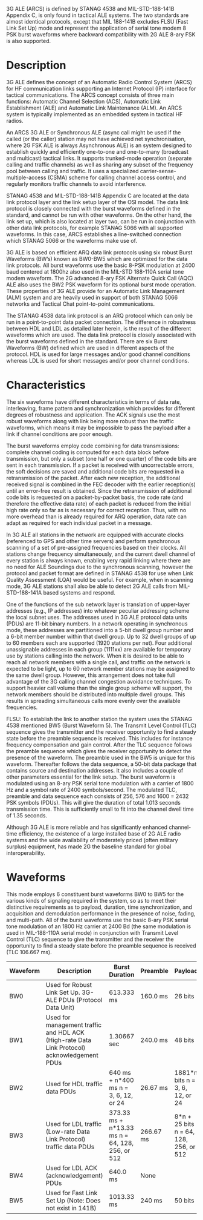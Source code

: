 3G ALE (ARCS) is defined by STANAG 4538 and MIL-STD-188-141B Appendix C, is only found in tactical ALE systems. The two standards are almost identical protocols, except that MIL 188-141B excludes FLSU (Fast Link Set Up) mode and represent the application of serial tone modem 8 PSK burst waveforms where backward compatibility with 2G ALE 8-ary FSK is also supported.

# Description

3G ALE defines the concept of an Automatic Radio Control System (ARCS) for HF communication links supporting an Internet Protocol (IP) interface for tactical communications. The ARCS concept consists of three main functions: Automatic Channel Selection (ACS), Automatic Link Establishment (ALE) and Automatic Link Maintenance (ALM). An ARCS system is typically implemented as an embedded system in tactical HF radios.

An ARCS 3G ALE or Synchronous ALE (async call might be used if the called (or the caller) station may not have achieved net synchronisation, where 2G FSK ALE is always Asynchronous ALE) is an system designed to establish quickly and efficiently one-to-one and one-to-many (broadcast and multicast) tactical links. It supports trunked-mode operation (separate calling and traffic channels) as well as sharing any subset of the frequency pool between calling and traffic. It uses a specialized carrier-sense-multiple-access (CSMA) scheme for calling channel access control, and regularly monitors traffic channels to avoid interference.

STANAG 4538 and MIL-STD-188-141B Appendix C are located at the data link protocol layer and the link setup layer of the OSI model. The data link protocol is closely connected with the burst waveforms defined in the standard, and cannot be run with other waveforms. On the other hand, the link set up, which is also located at layer two, can be run in conjunction with other data link protocols, for example STANAG 5066 with all supported waveforms. In this case, ARCS establishes a line-switched connection which STANAG 5066 or the waveforms make use of.

3G ALE is based on efficient ARQ data link protocols using six robust Burst Waveforms (BW’s) known as BW0-BW5 which are optimized for the data link protocols. All burst waveforms use the basic 8-PSK modulation at 2400 baud centered at 1800hz also used in the MIL-STD 188-110A serial tone modem waveform. The 2G advanced 8-ary FSK Alternate Quick Call (AQC) ALE also uses the BW2 PSK waveform for its optional burst mode operation. These properties of 3G ALE provide for an Automatic Link Management (ALM) system and are heavily used in support of both STANAG 5066 networks and Tactical Chat point-to-point communications.

The STANAG 4538 data link protocol is an ARQ protocol which can only be run in a point-to-point data packet connection. The difference in robustness between HDL and LDL as detailed later herein, is the result of the different waveforms which are used. The data link protocol is closely associated with the burst waveforms defined in the standard. There are six Burst Waveforms (BW) defined which are used in different aspects of the protocol. HDL is used for large messages and/or good channel conditions whereas LDL is used for short messages and/or poor channel conditions.

# Characteristics

The six waveforms have different characteristics in terms of data rate, interleaving, frame pattern and synchronization which provides for different degrees of robustness and application. The ACK signals use the most robust waveforms along with link being more robust than the traffic waveforms, which means it may be impossible to pass the payload after a link if channel conditions are poor enough.

The burst waveforms employ code combining for data transmissions: complete channel coding is computed for each data block before transmission, but only a subset (one half or one quarter) of the code bits are sent in each transmission. If a packet is received with uncorrectable errors, the soft decisions are saved and additional code bits are requested in a retransmission of the packet. After each new reception, the additional received signal is combined in the FEC decoder with the earlier reception(s) until an error-free result is obtained. Since the retransmission of additional code bits is requested on a packet-by-packet basis, the code rate (and therefore the effective data rate) of each packet is reduced from the initial high rate only so far as is necessary for correct reception. Thus, with no more overhead than is already required for ARQ operation, data rate can adapt as required for each individual packet in a message.

In 3G ALE all stations in the network are equipped with accurate clocks (referenced to GPS and other time servers) and perform synchronous scanning of a set of pre-assigned frequencies based on their clocks. All stations change frequency simultaneously, and the current dwell channel of every station is always known, enabling very rapid linking where there are no need for ALE Soundings due to the synchronous scanning, however the protocol and packet format are defined in STANAG 4538 for use when Link Quality Assessment (LQA) would be useful. For example, when in scanning mode, 3G ALE stations shall also be able to detect 2G ALE calls from MIL-STD-188-141A based systems and respond.

One of the functions of the sub network layer is translation of upper-layer addresses (e.g., IP addresses) into whatever peculiar addressing scheme the local subnet uses. The addresses used in 3G ALE protocol data units (PDUs) are 11-bit binary numbers. In a network operating in synchronous mode, these addresses are partitioned into a 5-bit dwell group number and a 6-bit member number within that dwell group. Up to 32 dwell groups of up to 60 members each are supported (1920 stations per net). Four additional unassignable addresses in each group (1111xx) are available for temporary use by stations calling into the network. When it is desired to be able to reach all network members with a single call, and traffic on the network is expected to be light, up to 60 network member stations may be assigned to the same dwell group. However, this arrangement does not take full advantage of the 3G calling channel congestion avoidance techniques. To support heavier call volume than the single group scheme will support, the network members should be distributed into multiple dwell groups. This results in spreading simultaneous calls more evenly over the available frequencies.

FLSU: To establish the link to another station the system uses the STANAG 4538 mentioned BW5 (Burst Waveform 5). The Transmit Level Control (TLC) sequence gives the transmitter and the receiver opportunity to find a steady state before the preamble sequence is received. This includes for instance frequency compensation and gain control. After the TLC sequence follows the preamble sequence which gives the receiver opportunity to detect the presence of the waveform. The preamble used in the BW5 is unique for this waveform. Thereafter follows the data sequence, a 50-bit data package that contains source and destination addresses. It also includes a couple of other parameters essential for the link setup. The burst waveform is modulated using an 8-ary PSK serial tone modulation with a carrier of 1800 Hz and a symbol rate of 2400 symbols/second. The modulated TLC, preamble and data sequence each consists of 256, 576 and 1600 = 2432 PSK symbols (PDUs). This will give the duration of total 1.013 seconds transmission time. This is sufficiently small to fit into the channel dwell time of 1.35 seconds.

Although 3G ALE is more reliable and has significantly enhanced channel-time efficiency, the existence of a large installed base of 2G ALE radio systems and the wide availability of moderately priced (often military surplus) equipment, has made 2G the baseline standard for global interoperability.

# Waveforms

This mode employs 6 constituent burst waveforms BW0 to BW5 for the various kinds of signaling required in the system, so as to meet their distinctive requirements as to payload, duration, time synchronization, and acquisition and demodulation performance in the presence of noise, fading, and multi-path. All of the burst waveforms use the basic 8-ary PSK serial tone modulation of an 1800 Hz carrier at 2400 Bd (the same modulation is used in MIL-188-110A serial mode) in conjunction with Transmit Level Control (TLC) sequence to give the transmitter and the receiver the opportunity to find a steady state before the preamble sequence is received (TLC 106.667 ms).

| Waveform | Description                                                                                   | Burst Duration                    | Preamble  | Payload                           |
|----------|-----------------------------------------------------------------------------------------------|-----------------------------------|-----------|-----------------------------------|
| BW0      | Used for Robust Link Set Up. 3G-ALE PDUs (Protocol Data Unit)                                  | 613.333 ms                        | 160.0 ms  | 26 bits                           |
| BW1      | Used for management traffic and HDL ACK (High-rate Data Link Protocol) acknowledgement PDUs    | 1.30667 sec                       | 240.0 ms  | 48 bits                           |
| BW2      | Used for HDL traffic data PDUs                                                                 | 640 ms + n*400 ms n = 3, 6, 12, or 24 | 26.67 ms  | 1881*n bits n = 3, 6, 12, or 24 |
| BW3      | Used for LDL traffic (Low-rate Data Link Protocol) traffic data PDUs                           | 373.33 ms + n*13.33 ms n = 64, 128, 256, or 512 | 266.67 ms | 8*n + 25 bits n = 64, 128, 256, or 512 |
| BW4      | Used for LDL ACK (acknowledgement) PDUs                                                        | 640.0 ms                          | None      |                                   |
| BW5      | Used for Fast Link Set Up (Note: Does not exist in 141B)                                       | 1013.33 ms                        | 240 ms    | 50 bits                           |
